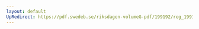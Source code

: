 ```yaml
---
layout: default
UpRedirect: https://pdf.swedeb.se/riksdagen-volumeG-pdf/199192/reg_199192/reg_199192_0650.pdf
---
```

